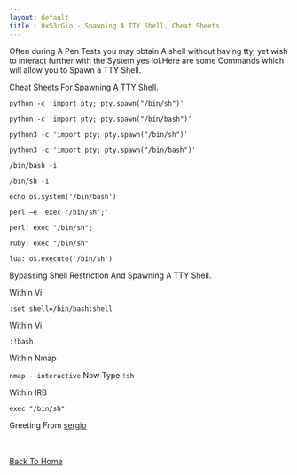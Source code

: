 ```yaml
---
layout: default
title : 0xS3rGio - Spawning A TTY Shell, Cheat Sheets
---
```


Often during A Pen Tests you may obtain A shell without having tty, yet wish to interact further with the System yes lol.Here are some Commands which will allow you to Spawn a TTY Shell. 

Cheat Sheets For Spawning A TTY Shell.

```python -c 'import pty; pty.spawn("/bin/sh")'```

```python -c 'import pty; pty.spawn("/bin/bash")'```

```python3 -c 'import pty; pty.spawn("/bin/sh")'```

```python3 -c 'import pty; pty.spawn("/bin/bash")'```

```/bin/bash -i```

```/bin/sh -i```

```echo os.system('/bin/bash')```

```perl —e 'exec "/bin/sh";'```

```perl: exec "/bin/sh";```

```ruby: exec "/bin/sh"```

```lua: os.execute('/bin/sh')```

Bypassing Shell Restriction And Spawning A TTY Shell.

Within Vi

```:set shell=/bin/bash:shell```

Within Vi

```:!bash```

Within Nmap

```nmap --interactive``` Now Type ```!sh```

Within IRB

```exec "/bin/sh"```

Greeting From [sergio](https://twitter.com/x0Sergi)

<br> <br>
[Back To Home](../index.md)
<br>
